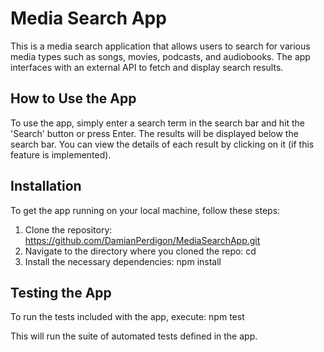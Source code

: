 # Media Search App

This is a media search application that allows users to search for various media types such as songs, movies, podcasts, and audiobooks. The app interfaces with an external API to fetch and display search results.

## How to Use the App

To use the app, simply enter a search term in the search bar and hit the 'Search' button or press Enter. The results will be displayed below the search bar. You can view the details of each result by clicking on it (if this feature is implemented).

## Installation

To get the app running on your local machine, follow these steps:

1. Clone the repository: https://github.com/DamianPerdigon/MediaSearchApp.git
2. Navigate to the directory where you cloned the repo: cd 
3. Install the necessary dependencies: npm install

## Testing the App

To run the tests included with the app, execute: npm test

This will run the suite of automated tests defined in the app.
